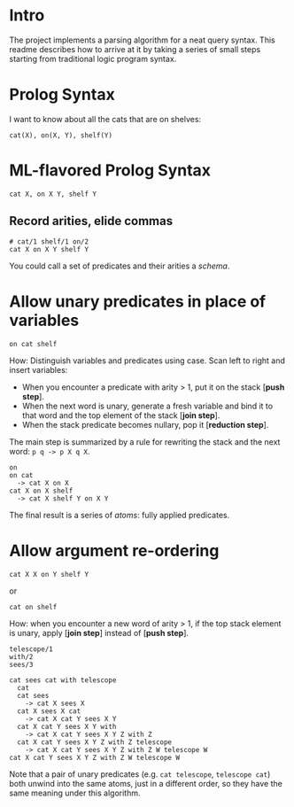 # Intro
The project implements a parsing algorithm for a neat query syntax.
This readme describes how to arrive at it by taking a series of small steps starting from traditional logic program syntax.

# Prolog Syntax
I want to know about all the cats that are on shelves:

```
cat(X), on(X, Y), shelf(Y)
```

# ML-flavored Prolog Syntax

```
cat X, on X Y, shelf Y
```

## Record arities, elide commas

```
# cat/1 shelf/1 on/2
cat X on X Y shelf Y
```

You could call a set of predicates and their arities a *schema*.

# Allow unary predicates in place of variables

```
on cat shelf
```

How: Distinguish variables and predicates using case.
Scan left to right and insert variables:

- When you encounter a predicate with arity > 1, put it on the stack [**push step**].
- When the next word is unary, generate a fresh variable and bind it to that word and the top element of the stack [**join step**].
- When the stack predicate becomes nullary, pop it [**reduction step**].

The main step is summarized by a rule for rewriting the stack and the next word: `p q -> p X q X`.

```
on
on cat
  -> cat X on X
cat X on X shelf
  -> cat X shelf Y on X Y
```

The final result is a series of *atoms*: fully applied predicates.

# Allow argument re-ordering

```
cat X X on Y shelf Y
```

or

```
cat on shelf
```

How: when you encounter a new word of arity > 1, if the top stack element is unary,
apply [**join step**] instead of [**push step**].

```
telescope/1
with/2
sees/3

cat sees cat with telescope
  cat
  cat sees
    -> cat X sees X
  cat X sees X cat
    -> cat X cat Y sees X Y
  cat X cat Y sees X Y with
    -> cat X cat Y sees X Y Z with Z
  cat X cat Y sees X Y Z with Z telescope
    -> cat X cat Y sees X Y Z with Z W telescope W
cat X cat Y sees X Y Z with Z W telescope W
```

Note that a pair of unary predicates (e.g. `cat telescope`, `telescope cat`) both unwind into the same atoms, just in a different order, so they have the same meaning under this algorithm.
